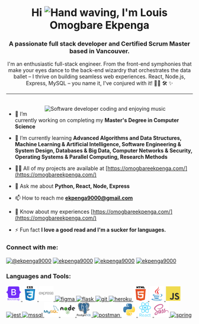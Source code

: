 <!--![MasterHaed](https://media1.giphy.com/media/HscDLzkO8EOTmgkhQP/giphy.gif?cid=ecf05e47zi2ey6xx5hi6obdmqjx5x323lf819svryidkmcsp&ep=v1_gifs_related&rid=giphy.gif&ct=g) -->
<!--
**Ekpenga9000/Ekpenga9000** is a ✨ _special_ ✨ repository because its `README.md` (this file) appears on your GitHub profile.

Here are some ideas to get you started:

- 🔭 I’m currently working on ...
- 🌱 I’m currently learning ...
- 👯 I’m looking to collaborate on ...
- 🤔 I’m looking for help with ...
- 💬 Ask me about ...
- 📫 How to reach me: ...
- 😄 Pronouns: ...
- ⚡ Fun fact: ...
-->
<h1 align="center">Hi <img height="36" src="https://raw.githubusercontent.com/MartinHeinz/MartinHeinz/master/wave.gif" alt="Hand waving">, I'm Louis Omogbare Ekpenga</h1>
<h3 align="center">A passionate full stack developer and Certified Scrum Master based in Vancouver.</h3>
<p align="center"> I'm an enthusiastic full-stack engineer. From the front-end symphonies that make your eyes dance to the back-end wizardry that orchestrates the data ballet – I thrive on building seamless web experiences. React, Node.js, Express, MySQL – you name it, I've conjured with it! 👨‍💻 🛠️ ✨</p>
<hr/>
<br/>
<img align="right" src="https://media0.giphy.com/media/qgQUggAC3Pfv687qPC/giphy.gif?cid=ecf05e47p3lykc88zi343hcx8s5mmhusyyqo13o2l4un70ef&ep=v1_gifs_search&rid=giphy.gif&ct=g" alt="Software developer coding and enjoying music" width="400"/>

- 🔭 I’m currently working on completing my **Master's Degree in Computer Science**

- 🌱 I’m currently learning **Advanced Algorithms and Data Structures, Machine Learning & Artificial Intelligence, Software Engineering & System Design, Databases & Big Data, Computer Networks & Security, Operating Systems & Parallel Computing, Research Methods**

- 👨‍💻 All of my projects are available at [https://omogbareekpenga.com/](https://omogbareekpenga.com/)

<!-- - 📝 I regularly write articles on [https://omogbare-louis-ekpenga.netlify.app/](https://omogbare-louis-ekpenga.netlify.app/) -->

- 💬 Ask me about **Python, React, Node, Express**

- 📫 How to reach me **ekpenga9000@gmail.com**

- 📄 Know about my experiences [https://omogbareekpenga.com/](https://omogbareekpenga.com/)

- ⚡ Fun fact **I love a good read and I'm a sucker for languages.**

<h3 align="left">Connect with me:</h3>
<p align="left">
<a href="https://codepen.io/@ekpenga9000" target="blank"><img align="center" src="https://raw.githubusercontent.com/rahuldkjain/github-profile-readme-generator/master/src/images/icons/Social/codepen.svg" alt="@ekpenga9000" height="30" width="40" /></a>
<a href="https://kaggle.com/ekpenga9000" target="blank"><img align="center" src="https://raw.githubusercontent.com/rahuldkjain/github-profile-readme-generator/master/src/images/icons/Social/kaggle.svg" alt="ekpenga9000" height="30" width="40" /></a>
<a href="https://www.hackerrank.com/ekpenga9000" target="blank"><img align="center" src="https://raw.githubusercontent.com/rahuldkjain/github-profile-readme-generator/master/src/images/icons/Social/hackerrank.svg" alt="ekpenga9000" height="30" width="40" /></a>
<a href="https://www.leetcode.com/ekpenga9000" target="blank"><img align="center" src="https://raw.githubusercontent.com/rahuldkjain/github-profile-readme-generator/master/src/images/icons/Social/leet-code.svg" alt="ekpenga9000" height="30" width="40" /></a>
</p>

<h3 align="left">Languages and Tools:</h3>
<p align="left"> <a href="https://getbootstrap.com" target="_blank" rel="noreferrer"> <img src="https://raw.githubusercontent.com/devicons/devicon/master/icons/bootstrap/bootstrap-plain-wordmark.svg" alt="bootstrap" width="40" height="40"/> </a> <a href="https://www.w3schools.com/css/" target="_blank" rel="noreferrer"> <img src="https://raw.githubusercontent.com/devicons/devicon/master/icons/css3/css3-original-wordmark.svg" alt="css3" width="40" height="40"/> </a> <a href="https://expressjs.com" target="_blank" rel="noreferrer"> <img src="https://raw.githubusercontent.com/devicons/devicon/master/icons/express/express-original-wordmark.svg" alt="express" width="40" height="40"/> </a> <a href="https://www.figma.com/" target="_blank" rel="noreferrer"> <img src="https://www.vectorlogo.zone/logos/figma/figma-icon.svg" alt="figma" width="40" height="40"/> </a> <a href="https://flask.palletsprojects.com/" target="_blank" rel="noreferrer"> <img src="https://www.vectorlogo.zone/logos/pocoo_flask/pocoo_flask-icon.svg" alt="flask" width="40" height="40"/> </a> <a href="https://git-scm.com/" target="_blank" rel="noreferrer"> <img src="https://www.vectorlogo.zone/logos/git-scm/git-scm-icon.svg" alt="git" width="40" height="40"/> </a> <a href="https://heroku.com" target="_blank" rel="noreferrer"> <img src="https://www.vectorlogo.zone/logos/heroku/heroku-icon.svg" alt="heroku" width="40" height="40"/> </a> <a href="https://www.w3.org/html/" target="_blank" rel="noreferrer"> <img src="https://raw.githubusercontent.com/devicons/devicon/master/icons/html5/html5-original-wordmark.svg" alt="html5" width="40" height="40"/> </a> <a href="https://www.java.com" target="_blank" rel="noreferrer"> <img src="https://raw.githubusercontent.com/devicons/devicon/master/icons/java/java-original.svg" alt="java" width="40" height="40"/> </a> <a href="https://developer.mozilla.org/en-US/docs/Web/JavaScript" target="_blank" rel="noreferrer"> <img src="https://raw.githubusercontent.com/devicons/devicon/master/icons/javascript/javascript-original.svg" alt="javascript" width="40" height="40"/> </a> <a href="https://jestjs.io" target="_blank" rel="noreferrer"> <img src="https://www.vectorlogo.zone/logos/jestjsio/jestjsio-icon.svg" alt="jest" width="40" height="40"/> </a> <a href="https://www.microsoft.com/en-us/sql-server" target="_blank" rel="noreferrer"> <img src="https://www.svgrepo.com/show/303229/microsoft-sql-server-logo.svg" alt="mssql" width="40" height="40"/> </a> <a href="https://www.mysql.com/" target="_blank" rel="noreferrer"> <img src="https://raw.githubusercontent.com/devicons/devicon/master/icons/mysql/mysql-original-wordmark.svg" alt="mysql" width="40" height="40"/> </a> <a href="https://nodejs.org" target="_blank" rel="noreferrer"> <img src="https://raw.githubusercontent.com/devicons/devicon/master/icons/nodejs/nodejs-original-wordmark.svg" alt="nodejs" width="40" height="40"/> </a> <a href="https://www.postgresql.org" target="_blank" rel="noreferrer"> <img src="https://raw.githubusercontent.com/devicons/devicon/master/icons/postgresql/postgresql-original-wordmark.svg" alt="postgresql" width="40" height="40"/> </a> <a href="https://postman.com" target="_blank" rel="noreferrer"> <img src="https://www.vectorlogo.zone/logos/getpostman/getpostman-icon.svg" alt="postman" width="40" height="40"/> </a> <a href="https://www.python.org" target="_blank" rel="noreferrer"> <img src="https://raw.githubusercontent.com/devicons/devicon/master/icons/python/python-original.svg" alt="python" width="40" height="40"/> </a> <a href="https://reactjs.org/" target="_blank" rel="noreferrer"> <img src="https://raw.githubusercontent.com/devicons/devicon/master/icons/react/react-original-wordmark.svg" alt="react" width="40" height="40"/> </a> <a href="https://sass-lang.com" target="_blank" rel="noreferrer"> <img src="https://raw.githubusercontent.com/devicons/devicon/master/icons/sass/sass-original.svg" alt="sass" width="40" height="40"/> </a> <a href="https://spring.io/" target="_blank" rel="noreferrer"> <img src="https://www.vectorlogo.zone/logos/springio/springio-icon.svg" alt="spring" width="40" height="40"/> </a> </p>

